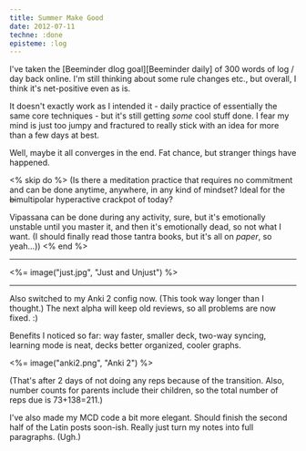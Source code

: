```yaml
---
title: Summer Make Good
date: 2012-07-11
techne: :done
episteme: :log
---
```


I've taken the [Beeminder dlog goal][Beeminder daily] of 300 words of log / day back online. I'm still thinking about some rule changes etc., but overall, I think it's net-positive even as is.

It doesn't exactly work as I intended it - daily practice of essentially the same core techniques - but it's still getting *some* cool stuff done. I fear my mind is just too jumpy and fractured to really stick with an idea for more than a few days at best.

Well, maybe it all converges in the end. Fat chance, but stranger things have happened.

<% skip do %>
(Is there a meditation practice that requires no commitment and can be done anytime, anywhere, in any kind of mindset? Ideal for the <del>bi</del>multipolar hyperactive crackpot of today?

Vipassana can be done during any activity, sure, but it's emotionally unstable until you master it, and then it's emotionally dead, so not what I want. (I should finally read those tantra books, but it's all on *paper*, so yeah...))
<% end %>

---

<%= image("just.jpg", "Just and Unjust") %>

---

Also switched to my Anki 2 config now. (This took way longer than I thought.) The next alpha will keep old reviews, so all problems are now fixed. :)

Benefits I noticed so far: way faster, smaller deck, two-way syncing, learning mode is neat, decks better organized, cooler graphs.

<%= image("anki2.png", "Anki 2") %>

(That's after 2 days of not doing any reps because of the transition. Also, number counts for parents include their children, so the total number of reps due is 73+138=211.)

I've also made my MCD code a bit more elegant. Should finish the second half of the Latin posts soon-ish. Really just turn my notes into full paragraphs. (Ugh.)

